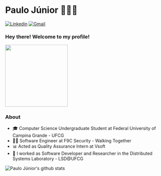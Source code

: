 # Paulo Júnior 👨‍💻🔥

[![Linkedin](https://img.shields.io/badge/LinkedIn-blue?style=for-the-badge&logo=Linkedin)](https://www.linkedin.com/in/paulo-juniore/)
[![Gmail](https://img.shields.io/badge/-Gmail-c14438?style=for-the-badge&logo=Gmail&logoColor=white&link=mailto:paulo.junior@ccc.ufcg.edu.br)](mailto:paulo.junior@ccc.ufcg.edu.br)

### Hey there! Welcome to my profile!

<img style="margin: 0 auto" src="https://media1.giphy.com/media/Wsju5zAb5kcOfxJV9i/giphy.gif?cid=5a38a5a2wowhz3x11oxrnce794dmbasj7xr5qy6c506mr5yr&rid=giphy.gif" height="200">

### About

- 🎓 Computer Science Undergraduate Student at Federal University of Campina Grande - UFCG
- 👨‍💻 Software Engineer at F9C Security - Walking Together
- 📊 Acted as Quality Assurance Intern at Vsoft 
- 🔭 I worked as Software Developer and Researcher in the Distributed Systems Laboratory - LSD@UFCG

![Paulo Júnior's github stats](https://github-readme-stats.vercel.app/api?username=paulojuniore&show_icons=true&count_private=true)
